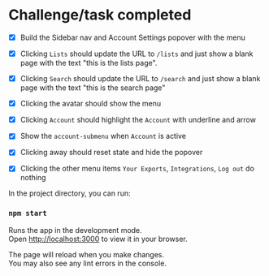 # Challenge/task completed

- [x] Build the Sidebar nav and Account Settings popover with the menu
- [x] Clicking `Lists` should update the URL to `/lists` and just show a blank page with the text "this is the lists page".
- [x] Clicking `Search` should update the URL to `/search` and just show a blank page with the text "this is the search page"
- [x] Clicking the avatar should show the menu
- [x] Clicking `Account` should highlight the `Account` with underline and arrow
- [x] Show the `account-submenu` when `Account` is active
- [x] Clicking away should reset state and hide the popover
- [x] Clicking the other menu items `Your Exports`, `Integrations`, `Log out` do nothing



In the project directory, you can run:

### `npm start`

Runs the app in the development mode.\
Open [http://localhost:3000](http://localhost:3000) to view it in your browser.

The page will reload when you make changes.\
You may also see any lint errors in the console.
